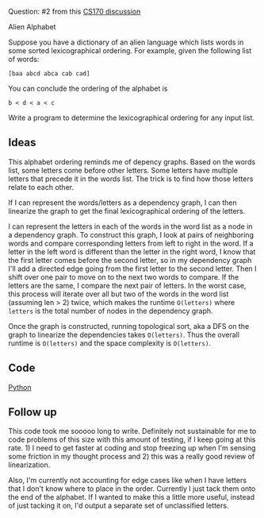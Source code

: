 Question: #2 from this [CS170 discussion](https://d1b10bmlvqabco.cloudfront.net/attach/ixmn3a7kjp7186/hktxrll0pr53jq/iz0mn2w8l3du/sec4sol.pdf)

Alien Alphabet

Suppose you have a dictionary of an alien language which
lists words in some sorted lexicographical ordering. For
example, given the following list of words:

`[baa abcd abca cab cad]`

You can conclude the ordering of the alphabet is

`b < d < a < c`

Write a program to determine the lexicographical
ordering for any input list.

## Ideas

This alphabet ordering reminds me of depency graphs. Based
on the words list, some letters come before other letters.
Some letters have multiple letters that precede it in the 
words list. The trick is to find how those letters relate to
each other.

If I can represent the words/letters as a dependency graph,
I can then linearize the graph to get the final lexicographical
ordering of the letters.

I can represent the letters in each of the words in the word
list as a node in a dependency graph. To construct this graph,
I look at pairs of neighboring words and compare corresponding
letters from left to right in the word. If a letter in the 
left word is different than the letter in the right word, I
know that the first letter comes before the second letter, so
in my dependency graph I'll add a directed edge going from
the first letter to the second letter. Then I shift over one
pair to move on to the next two words to compare. If the
letters are the same, I compare the next pair of letters. In
the worst case, this process will iterate over all but two
of the words in the word list (assuming len > 2) twice, which
makes the runtime `O(letters)` where `letters` is the total
number of nodes in the dependency graph.

Once the graph is constructed, running topological sort, aka
a DFS on the graph to linearize the dependencies takes
`O(letters)`. Thus the overall runtime is `O(letters)` and the
space complexity is `O(letters)`.

## Code

[Python](./alienalphabet.py)

## Follow up

This code took me sooooo long to write. Definitely not sustainable
for me to code problems of this size with this amount of testing,
if I keep going at this rate. 1) I need to get faster at coding
and stop freezing up when I'm sensing some friction in my thought
process and 2) this was a really good review of linearization.

Also, I'm currently not accounting for edge cases like when I have
letters that I don't know where to place in the order. Currently
I just tack them onto the end of the alphabet. If I wanted to make
this a little more useful, instead of just tacking it on, I'd
output a separate set of unclassified letters.


